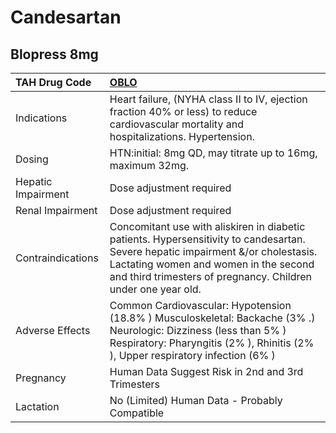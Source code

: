 # Candesartan

## Blopress 8mg

| TAH Drug Code      | [**OBLO**](https://www.tahsda.org.tw/drugs/hissearch.php?drug_code=OBLO)                                                                                                                                                                  |
|:-------------------|:------------------------------------------------------------------------------------------------------------------------------------------------------------------------------------------------------------------------------------------|
| Indications        | Heart failure, (NYHA class II to IV, ejection fraction 40% or less) to reduce cardiovascular mortality and hospitalizations. Hypertension.                                                                                                |
| Dosing             | HTN:initial: 8mg QD, may titrate up to 16mg, maximum 32mg.                                                                                                                                                                                |
| Hepatic Impairment | Dose adjustment required                                                                                                                                                                                                                  |
| Renal Impairment   | Dose adjustment required                                                                                                                                                                                                                  |
| Contraindications  | Concomitant use with aliskiren in diabetic patients. Hypersensitivity to candesartan. Severe hepatic impairment &/or cholestasis. Lactating women and women in the second and third trimesters of pregnancy. Children under one year old. |
| Adverse Effects    | Common Cardiovascular: Hypotension (18.8% ) Musculoskeletal: Backache (3% .) Neurologic: Dizziness (less than 5% ) Respiratory: Pharyngitis (2% ), Rhinitis (2% ), Upper respiratory infection (6% )                                      |
| Pregnancy          | Human Data Suggest Risk in 2nd and 3rd Trimesters                                                                                                                                                                                         |
| Lactation          | No (Limited) Human Data - Probably Compatible                                                                                                                                                                                             |

